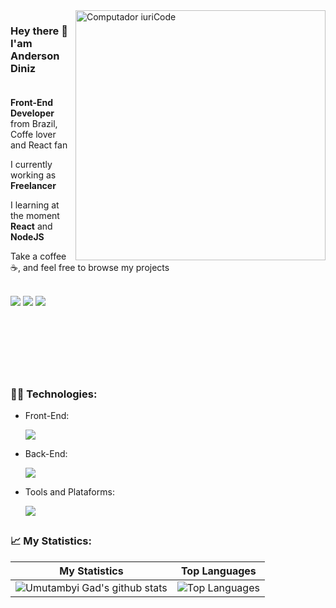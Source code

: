 <img src="https://raw.githubusercontent.com/MicaelliMedeiros/micaellimedeiros/master/image/computer-illustration.png" min-width="400px" max-width="400px" width="400px" align="right" alt="Computador iuriCode">

<p align="left"> 
  <h3>Hey there 👋 I'am Anderson Diniz<br><br></h3>
  <strong>Front-End Developer</strong> from Brazil, Coffe lover and React fan
</p>

<p align="left">
  I currently working as <strong>Freelancer</strong>
</p>

<p align="left">
  I learning at the moment <strong>React</strong> and <strong>NodeJS</strong>
</p>

<p>Take a coffee ☕, and feel free to browse my projects</p>

<p align="left"><br>
  <a href="mailto:andersondiniz159@gmail.com" alt="Gmail">
  <img src="https://img.shields.io/badge/Gmail-D14836?style=for-the-badge&logo=gmail&logoColor=white" /></a>

  <a href="https://www.linkedin.com/in/andersonldiniz/" alt="Linkedin">
  <img src="https://img.shields.io/badge/LinkedIn-0077B5?style=for-the-badge&logo=linkedin&logoColor=white" /></a>

  <a href="https://t.me/andersondiniz159" alt="Telegram">
  <img src="https://img.shields.io/badge/Telegram-2CA5E0?style=for-the-badge&logo=telegram&logoColor=white"/></a>
  
  
  ## <br><br><br>
  
  <h3><strong>👨‍💻 Technologies:</strong></h3>
  
  <ul>
    <li>
      <p>Front-End:</p>
        <a href="https://skillicons.dev">
    <img src="https://skillicons.dev/icons?i=html,css,js,react,styledcomponents" />
  </a>
    </li>
       <li>
    <p>Back-End:</p>
        <a href="https://skillicons.dev">
    <img src="https://skillicons.dev/icons?i=nodejs,mysql" />
  </a>
    </li>
    <li>
    <p>Tools and Plataforms:</p>
        <a href="https://skillicons.dev">
    <img src="https://skillicons.dev/icons?i=git,github,figma,linux,powershel" />
  </a>
    </li>
</ul>
  
##
<h3>📈 My Statistics:</h3>

| My Statistics                                                                                                                                                            | Top Languages                                                                                                                                                                    |
| ------------------------------------------------------------------------------------------------------------------------------------------------------------------------ | ---------------------------------------------------------------------------------------------------------------------------------------------------------------------------------- |
| ![Umutambyi Gad's github stats](https://github-readme-stats.vercel.app/api?username=andersondinizdev&show_icons=true&hide_border=true&count_private=true&theme=jolly) | ![Top Languages](https://github-readme-stats.vercel.app/api/top-langs/?username=andersondinizdev&langs_count=10&count_private=true&hide_border=true&theme=jolly&layout=compact) |
